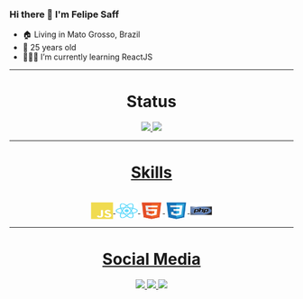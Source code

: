 ### Hi there 👋 I'm Felipe Saff

- 🏠 Living in Mato Grosso, Brazil
- 🎈 25 years old
- 👨🏻‍💻 I’m currently learning ReactJS

<hr>

<h1 align="center"><strong>Status</strong></h1>
<div align="center">
  <a href="https://github.com/felipesaff">
  <img height="180em" src="https://github-readme-stats.vercel.app/api?username=felipesaff&show_icons=true&theme=aura&include_all_commits=true&count_private=true"/>
  <img height="180em" src="https://github-readme-stats.vercel.app/api/top-langs/?username=felipesaff&layout=compact&langs_count=7&theme=aura"/>
</div>

  <hr>
  
<h1 align="center"><strong>Skills</strong></h1>
<div style="display: inline_block" align="center"><br>
  <img align="center" alt="Saff-Js" height="30" width="40" src="https://raw.githubusercontent.com/devicons/devicon/master/icons/javascript/javascript-plain.svg">
  <img align="center" alt="Saff-React" height="30" width="40" src="https://raw.githubusercontent.com/devicons/devicon/master/icons/react/react-original.svg">
  <img align="center" alt="Saff-HTML" height="30" width="40" src="https://raw.githubusercontent.com/devicons/devicon/master/icons/html5/html5-original.svg">
  <img align="center" alt="Saff-CSS" height="30" width="40" src="https://raw.githubusercontent.com/devicons/devicon/master/icons/css3/css3-original.svg">
  <img align="center" alt="Saff-CSS" height="30" width="40" src="https://raw.githubusercontent.com/devicons/devicon/master/icons/php/php-original.svg">
</div>
  
  <hr>
  
<h1 align="center"><strong>Social Media</strong></h1>
<div align="center"> 
  <a href="https://instagram.com/felipesaff" target="_blank">
    <img src="https://img.shields.io/badge/-Instagram-%23E4405F?style=for-the-badge&logo=instagram&logoColor=white" target="_blank">
  </a>
  
  <a href = "mailto:luizsaff@gmail.com" target="_blank">
    <img src="https://img.shields.io/badge/Gmail-D14836?style=for-the-badge&logo=gmail&logoColor=white">
  </a>
  <a href="https://www.linkedin.com/in/felipe-saff" target="_blank">
    <img src="https://img.shields.io/badge/-LinkedIn-%230077B5?style=for-the-badge&logo=linkedin&logoColor=white" target="_blank">
  </a>
</div>
